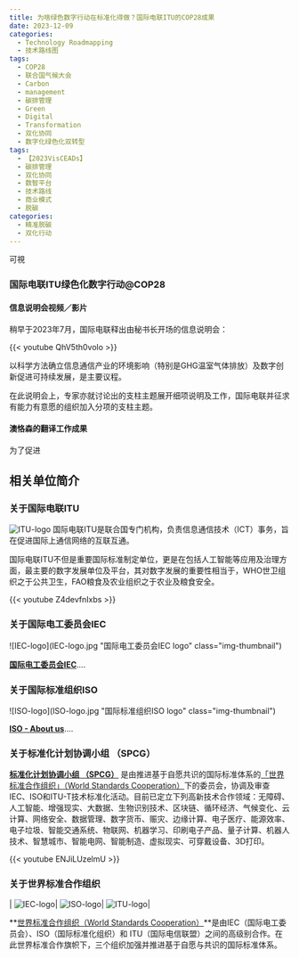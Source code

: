 ```yaml
---
title: 为啥绿色数字行动在标准化得做？国际电联ITU的COP28成果 
date: 2023-12-09
categories:
  - Technology Roadmapping
  - 技术路线图
tags:
  - COP28
  - 联合国气候大会
  - Carbon
  - management
  - 碳排管理
  - Green
  - Digital
  - Transformation
  - 双化协同
  - 数字化绿色化双转型
tags:
  - 【2023VisCEADs】
  - 碳排管理
  - 双化协同
  - 数智平台
  - 技术路线
  - 商业模式
  - 脱碳
categories:
  - 精准脱碳
  - 双化行动
---
```


可視


### 国际电联ITU绿色化数字行动@COP28 

#### 信息说明会视频／影片
稍早于2023年7月，国际电联释出由秘书长开场的信息说明会：

{{< youtube QhV5th0volo >}}

以科学方法确立信息通信产业的环境影响（特别是GHG温室气体排放）及数字创新促进可持续发展，是主要议程。

在此说明会上，专家亦就讨论出的支柱主题展开细项说明及工作，国际电联并征求有能力有意愿的组织加入分项的支柱主题。

#### 澳恪森的翻译工作成果
为了促进


## 相关单位简介

### 关于国际电联ITU
![ITU-logo](ITU-logo.png)
国际电联ITU是联合国专门机构，负责信息通信技术（ICT）事务，旨在促进国际上通信网络的互联互通。

国际电联ITU不但是重要国际标准制定单位，更是在包括人工智能等应用及治理方面，最主要的数字发展单位及平台，其对数字发展的重要性相当于，WHO世卫组织之于公共卫生，FAO粮食及农业组织之于农业及粮食安全。

{{< youtube Z4devfnIxbs >}}

### 关于国际电工委员会IEC
![IEC-logo](IEC-logo.jpg  "国际电工委员会IEC logo" class="img-thumbnail")

**[国际电工委员会IEC](https://www.iec.ch/about-us)**....


### 关于国际标准组织ISO
![ISO-logo](ISO-logo.jpg "国际标准组织ISO logo" class="img-thumbnail")

**[ISO - About us](https://www.iec.ch/about-us)**....


### 关于标准化计划协调小组 （SPCG）

**[标准化计划协调小组 （SPCG）](https://www.worldstandardscooperation.org/what-we-do/spcg/)** 是由推进基于自愿共识的国际标准体系的[「世界标准合作组织」（World Standards Cooperation）](https://www.worldstandardscooperation.org/)下的委员会，协调及审查IEC、ISO和ITU-T技术标准化活动。目前已定立下列高新技术合作领域：无障碍、人工智能、增强现实、大数据、生物识别技术、区块链、循环经济、气候变化、云计算、网络安全、数据管理、数字货币、赈灾、边缘计算、电子医疗、能源效率、电子垃圾、智能交通系统、物联网、机器学习、印刷电子产品、量子计算、机器人技术、智慧城市、智能电网、智能制造、虚拟现实、可穿戴设备、3D打印。

{{< youtube ENJiLUzelmU >}}


### 关于世界标准合作组织
| ![IEC-logo](IEC-logo.jpg)| ![ISO-logo](ISO-logo.jpg)| ![ITU-logo](ITU-logo.png)| 

**[世界标准合作组织（World Standards Cooperation）](https://www.worldstandardscooperation.org/)**是由IEC（国际电工委员会）、ISO（国际标准化组织）和 ITU（国际电信联盟）之间的高级别合作。在此世界标准合作旗帜下，三个组织加强并推进基于自愿与共识的国际标准体系。


